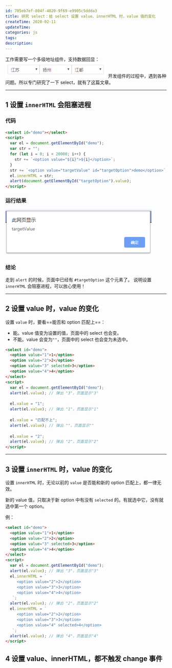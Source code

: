 ```yaml
---
id: 785eb7ef-804f-4020-9f69-e9905c5ddda3
title: 研究 select：给 select 设置 value、innerHTML 时，value 值的变化
createTime: 2020-02-11
updateTime:
categories: js
tags:
description:
---
```


工作需要写一个多级地址组件，支持数据回显：
![在这里插入图片描述](../post-assets/537c9bb2-030e-4bac-8e47-888283a90e3c.png)
开发组件的过程中，遇到各种问题。所以专门研究了一下 select，就有了这篇文章。

---

## 1 设置 `innerHTML` 会阻塞进程

### 代码

```html
<select id="demo"></select>
<script>
  var el = document.getElementById("demo");
  var str = "";
  for (let i = 0; i < 20000; i++) {
    str += `<option value="${i}">${i}</option>`;
  }
  str += `<option value="targetValue" id="targetOption">demo</option>`;
  el.innerHTML = str;
  alert(document.getElementById("targetOption").value);
</script>
```

### 运行结果

![在这里插入图片描述](../post-assets/14698de4-8e0b-48f7-8174-ca88a381e3dd.png)

### 结论

走到 `alert` 的时候，页面中已经有 `#targetOption` 这个元素了。
说明设置 `innerHTML` 会阻塞进程，可以放心使用！

---

## 2 设置 value 时，value 的变化

设置 `value` 时，要看==能否和 option 匹配上==：

- 能。value 值变为设置的值，页面中的 select 也会变。
- 不能。value 会变为`""`，页面中的 select 也会变为未选中。

```html
<select id="demo">
  <option value="1">1</option>
  <option value="2">2</option>
  <option value="3" selected>3</option>
  <option value="4">4</option>
</select>
<script>
  var el = document.getElementById("demo");
  alert(el.value); // 弹出 "3"，页面显示"3"

  el.value = "1";
  alert(el.value); // 弹出 "1"，页面显示"1"

  el.value = "匹配不上";
  alert(el.value); // 弹出 ""，页面显示""

  el.value = "2";
  alert(el.value); // 弹出 "2"，页面显示"2"
</script>
```

---

## 3 设置 `innerHTML` 时，value 的变化

设置 `innerHTML` 时，无论以前的 `value` 是否能和新的 option 匹配上，都一律无效。

新的 value 值，只取决于新 option 中有没有 `selected` 的。有就选中它，没有就选中第一个 option。

例：

```html
<select id="demo">
  <option value="1">1</option>
  <option value="2">2</option>
  <option value="3" selected>3</option>
  <option value="4">4</option>
</select>
<script>
  var el = document.getElementById("demo");
  alert(el.value); // 弹出 "3"，页面显示"3"
  el.innerHTML = `
     <option value="2">2</option>
     <option value="3">3</option>
     <option value="4">4</option>
   `;
  alert(el.value); // 弹出 "2"，页面显示"2"
  el.innerHTML = `
     <option value="2">2</option>
     <option value="3">3</option>
     <option value="4" selected>4</option>
   `;
  alert(el.value); // 弹出 "4"，页面显示"4"
</script>
```

## 4 设置 value、innerHTML，都不触发 change 事件
